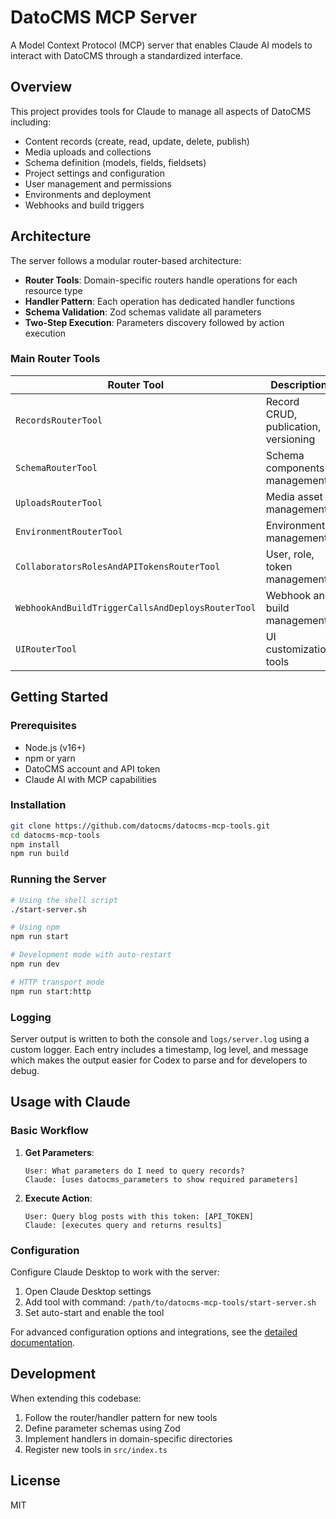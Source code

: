 # DatoCMS MCP Server

A Model Context Protocol (MCP) server that enables Claude AI models to interact with DatoCMS through a standardized interface.

## Overview

This project provides tools for Claude to manage all aspects of DatoCMS including:

- Content records (create, read, update, delete, publish)
- Media uploads and collections
- Schema definition (models, fields, fieldsets)
- Project settings and configuration
- User management and permissions
- Environments and deployment
- Webhooks and build triggers

## Architecture

The server follows a modular router-based architecture:

- **Router Tools**: Domain-specific routers handle operations for each resource type
- **Handler Pattern**: Each operation has dedicated handler functions
- **Schema Validation**: Zod schemas validate all parameters
- **Two-Step Execution**: Parameters discovery followed by action execution

### Main Router Tools

| Router Tool | Description |
|-------------|-------------|
| `RecordsRouterTool` | Record CRUD, publication, versioning |
| `SchemaRouterTool` | Schema components management |
| `UploadsRouterTool` | Media asset management |
| `EnvironmentRouterTool` | Environment management |
| `CollaboratorsRolesAndAPITokensRouterTool` | User, role, token management |
| `WebhookAndBuildTriggerCallsAndDeploysRouterTool` | Webhook and build management |
| `UIRouterTool` | UI customization tools |

## Getting Started

### Prerequisites

- Node.js (v16+)
- npm or yarn
- DatoCMS account and API token
- Claude AI with MCP capabilities

### Installation

```bash
git clone https://github.com/datocms/datocms-mcp-tools.git
cd datocms-mcp-tools
npm install
npm run build
```

### Running the Server

```bash
# Using the shell script
./start-server.sh

# Using npm
npm run start

# Development mode with auto-restart
npm run dev

# HTTP transport mode
npm run start:http
```

### Logging

Server output is written to both the console and `logs/server.log` using a custom
logger. Each entry includes a timestamp, log level, and message which makes the
output easier for Codex to parse and for developers to debug.

## Usage with Claude

### Basic Workflow

1. **Get Parameters**:
   ```
   User: What parameters do I need to query records?
   Claude: [uses datocms_parameters to show required parameters]
   ```

2. **Execute Action**:
   ```
   User: Query blog posts with this token: [API_TOKEN]
   Claude: [executes query and returns results]
   ```

### Configuration

Configure Claude Desktop to work with the server:

1. Open Claude Desktop settings
2. Add tool with command: `/path/to/datocms-mcp-tools/start-server.sh`
3. Set auto-start and enable the tool

For advanced configuration options and integrations, see the [detailed documentation](https://docs.datocms.com/claude-integration).

## Development

When extending this codebase:

1. Follow the router/handler pattern for new tools
2. Define parameter schemas using Zod
3. Implement handlers in domain-specific directories
4. Register new tools in `src/index.ts`

## License

MIT
